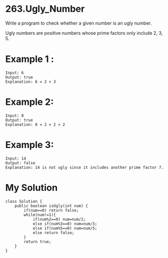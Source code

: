 # 263.Ugly_Number
Write a program to check whether a given number is an ugly number.

Ugly numbers are positive numbers whose prime factors only include 2, 3, 5.
# Example 1 :    
```
Input: 6
Output: true
Explanation: 6 = 2 × 3
```
# Example 2:
```
Input: 8
Output: true
Explanation: 8 = 2 × 2 × 2
```
# Example 3:
```
Input: 14
Output: false 
Explanation: 14 is not ugly since it includes another prime factor 7.
```
# My Solution
```
class Solution {
    public boolean isUgly(int num) {
        if(num==0) return false;
        while(num!=1){
            if(num%2==0) num=num/2;
            else if(num%3==0) num=num/3;
            else if(num%5==0) num=num/5;
            else return false;
        }
        return true;
    }
}
```
